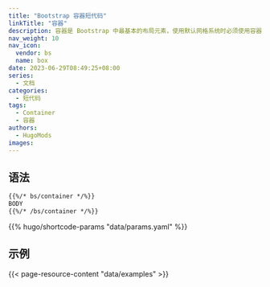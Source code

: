 ```yaml
---
title: "Bootstrap 容器短代码"
linkTitle: "容器"
description: 容器是 Bootstrap 中最基本的布局元素，使用默认网格系统时必须使用容器。容器用于容纳、填充和（有时）居中放置其中的内容。虽然容器可以嵌套，但大多数布局并不需要嵌套容器。
nav_weight: 10
nav_icon:
  vendor: bs
  name: box
date: 2023-06-29T08:49:25+08:00
series:
  - 文档
categories:
  - 短代码
tags:
  - Container
  - 容器
authors:
  - HugoMods
images:
---
```


## 语法

```markdown
{{%/* bs/container */%}}
BODY
{{%/* /bs/container */%}}
```

{{% hugo/shortcode-params "data/params.yaml" %}}

## 示例

{{< page-resource-content "data/examples" >}}
